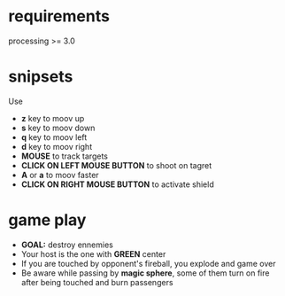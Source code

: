 # requirements
processing >= 3.0

# snipsets
Use<br>
- <strong>z</strong> key to moov up<br>
- <strong>s</strong> key to moov down<br>
- <strong>q</strong> key to moov left<br>
- <strong>d</strong> key to moov right<br>
- <strong>MOUSE</strong> to track targets<br>
- <strong>CLICK ON LEFT MOUSE BUTTON</strong> to shoot on tagret<br>
- <strong>A</strong> or <strong>a</strong> to moov faster<br>
- <strong>CLICK ON RIGHT MOUSE BUTTON</strong> to activate shield<br>

# game play
- <strong>GOAL:</strong> destroy ennemies<br>
- Your host is the one with <strong>GREEN</strong> center<br>
- If you are touched by opponent's fireball, you explode and game over<br>
- Be aware while passing by <strong>magic sphere</strong>, some of them turn on fire after being touched and burn passengers<br>
